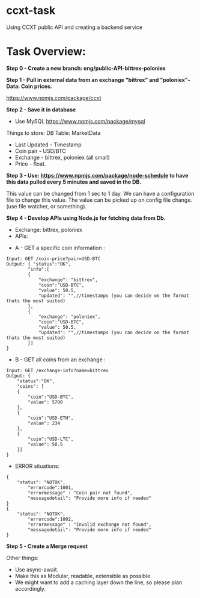# ccxt-task
Using CCXT public API and creating a backend service

# Task Overview:
**Step 0 - Create a new branch: eng/public-API-bittrex-poloniex**

**Step 1 - Pull in external data from an exchange "bittrex" and "poloniex"- Data: Coin prices.**

https://www.npmjs.com/package/ccxt

**Step 2 - Save it in database**
- Use MySQL
https://www.npmjs.com/package/mysql

Things to store:
DB Table: MarketData
- Last Updated - Timestamp
- Coin pair - USD/BTC
- Exchange - bittrex, poloniex (all small)
- Price - float.

**Step 3 - Use: https://www.npmjs.com/package/node-schedule to have this data pulled every 5 minutes and saved in the DB.**

This value can be changed from 1 sec to 1 day. We can have a configuration file to change this value. The value can be picked up on config file change. (use file watcher, or something).

**Step 4 - Develop APIs using Node.js for fetching data from Db.**

- Exchange: bittrex, poloniex
- APIs:

+ A - GET a specific coin information :
```
Input: GET /coin-price?pair=USD-BTC
Output: { "status":"OK",
        "info":[
        {
            "exchange": "bittrex",
            "coin":"USD-BTC",
            "value": 50.5,
            "updated": "",//timestamps (you can decide on the format thats the most suited)
        },
        {
            "exchange": "poloniex",
            "coin":"USD-BTC",
            "value": 50.5,
            "updated": "",//timestamps (you can decide on the format thats the most suited)
        }]
}
```
+ B - GET all coins from an exchange :
```
Input: GET /exchange-info?name=bittrex
Output: {
    "status":"OK",
    "coins": [
    {
        "coin":"USD-BTC",
        "value": 5700
    },
    {
        "coin":"USD-ETH",
        "value": 234
    },
    {
        "coin":"USD-LTC",
        "value": 50.5
    }]
}
```
+ ERROR situations:
```
{
    "status": "NOTOK",
        "errorcode":1001,
        "errormessage" : "Coin pair not found",
        "messagedetail": "Provide more info if needed"
}
{
    "status": "NOTOK",
        "errorcode":1002,
        "errormessage" : "Invalid exchange not found",
        "messagedetail": "Provide more info if needed"
}
```

**Step 5 - Create a Merge request**

Other things:
- Use async-await.
- Make this as Modular, readable, extensible as possible.
- We might want to add a caching layer down the line, so please plan accordingly.

